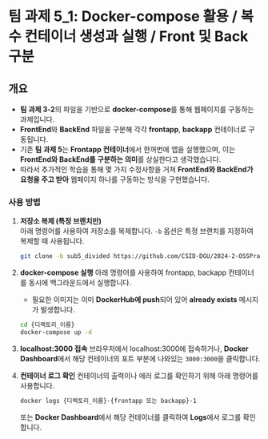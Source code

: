 # 팀 과제 5_1: Docker-compose 활용 / 복수 컨테이너 생성과 실행 / Front 및 Back 구분

## 개요
- **팀 과제 3-2**의 파일을 기반으로 **docker-compose**를 통해 웹페이지를 구동하는 과제입니다.
- **FrontEnd**와 **BackEnd** 파일을 구분해 각각 **frontapp**, **backapp** 컨테이너로 구동됩니다.
- 기존 **팀 과제 5**는 **Frontapp 컨테이너**에서 한꺼번에 앱을 실행했으며, 이는 **FrontEnd와 BackEnd를 구분하는 의미**를 상실한다고 생각했습니다.
- 따라서 추가적인 학습을 통해 몇 가지 수정사항을 거쳐 **FrontEnd와 BackEnd가 요청을 주고 받아** 웹페이지 하나를 구동하는 방식을 구현했습니다.

### 사용 방법

1. **저장소 복제 (특정 브랜치만)**  
   아래 명령어를 사용하여 저장소를 복제합니다. `-b` 옵션은 특정 브랜치를 지정하여 복제할 때 사용됩니다.

   ```bash
   git clone -b sub5_divided https://github.com/CSID-DGU/2024-2-OSSPrac-tOSS-06 {디렉토리_이름}

2. **docker-compose 실행**
   아래 명령어를 사용하여 frontapp, backapp 컨테이너를 동시에 백그라운드에서 실행합니다.
   - 필요한 이미지는 이미 **DockerHub에 push**되어 있어 **already exists** 메시지가 발생합니다.

   ```bash
   cd {디렉토리_이름}
   docker-compose up -d

4. **localhost:3000 접속**
   브라우저에서 localhost:3000에 접속하거나, **Docker Dashboard**에서 해당 컨테이너의 포트 부분에 나와있는 `3000:3000`을 클릭합니다.

5. **컨테이너 로그 확인**
   컨테이너의 출력이나 에러 로그를 확인하기 위해 아래 명령어를 사용합니다.

   ```bash
   docker logs {디렉토리_이름}-{frontapp 또는 backapp}-1
   ```
   또는 **Docker Dashboard**에서 해당 컨테이너를 클릭하여 **Logs**에서 로그를 확인합니다.

